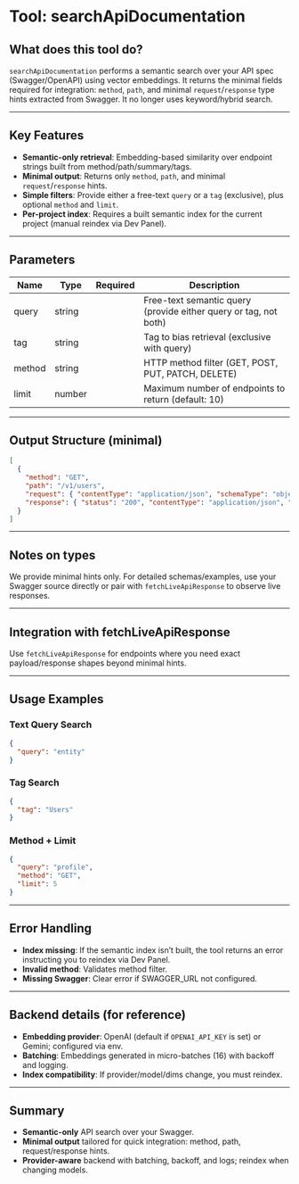 # Tool: searchApiDocumentation

## What does this tool do?

`searchApiDocumentation` performs a semantic search over your API spec (Swagger/OpenAPI) using vector embeddings. It returns the minimal fields required for integration: `method`, `path`, and minimal `request`/`response` type hints extracted from Swagger. It no longer uses keyword/hybrid search.

---

## Key Features

- **Semantic-only retrieval**: Embedding-based similarity over endpoint strings built from method/path/summary/tags.
- **Minimal output**: Returns only `method`, `path`, and minimal `request`/`response` hints.
- **Simple filters**: Provide either a free-text `query` or a `tag` (exclusive), plus optional `method` and `limit`.
- **Per-project index**: Requires a built semantic index for the current project (manual reindex via Dev Panel).

---

## Parameters

| Name   | Type   | Required | Description |
| ------ | ------ | -------- | ----------- |
| query  | string |          | Free-text semantic query (provide either query or tag, not both) |
| tag    | string |          | Tag to bias retrieval (exclusive with query) |
| method | string |          | HTTP method filter (GET, POST, PUT, PATCH, DELETE) |
| limit  | number |          | Maximum number of endpoints to return (default: 10) |

---

## Output Structure (minimal)

```json
[
  {
    "method": "GET",
    "path": "/v1/users",
    "request": { "contentType": "application/json", "schemaType": "object" },
    "response": { "status": "200", "contentType": "application/json", "schemaType": "#/components/schemas/UserList" }
  }
]
```

---

## Notes on types

We provide minimal hints only. For detailed schemas/examples, use your Swagger source directly or pair with `fetchLiveApiResponse` to observe live responses.

---

## Integration with fetchLiveApiResponse

Use `fetchLiveApiResponse` for endpoints where you need exact payload/response shapes beyond minimal hints.

---

## Usage Examples

### Text Query Search

```json
{
  "query": "entity"
}
```

### Tag Search

```json
{
  "tag": "Users"
}
```

### Method + Limit

```json
{
  "query": "profile",
  "method": "GET",
  "limit": 5
}
```


---

## Error Handling

- **Index missing**: If the semantic index isn’t built, the tool returns an error instructing you to reindex via Dev Panel.
- **Invalid method**: Validates method filter.
- **Missing Swagger**: Clear error if SWAGGER_URL not configured.

---

## Backend details (for reference)

- **Embedding provider**: OpenAI (default if `OPENAI_API_KEY` is set) or Gemini; configured via env.
- **Batching**: Embeddings generated in micro-batches (16) with backoff and logging.
- **Index compatibility**: If provider/model/dims change, you must reindex.

---

## Summary

- __Semantic-only__ API search over your Swagger.
- __Minimal output__ tailored for quick integration: method, path, request/response hints.
- __Provider-aware__ backend with batching, backoff, and logs; reindex when changing models.
